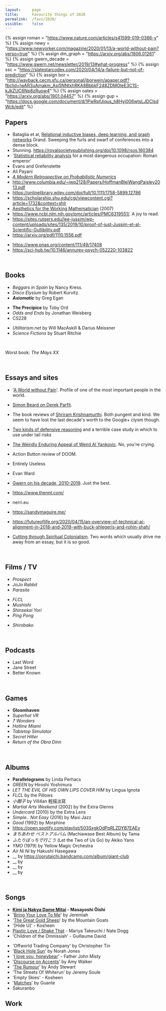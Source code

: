 ```yaml
---
layout:     page
title:      Favourite things of 2020
permalink:  /favs/2020/
visible:    false
---
```


{%	assign roman = "https://www.nature.com/articles/s41599-019-0366-y"	%}
{%	assign newy = "https://www.newyorker.com/magazine/2020/01/13/a-world-without-pain?verso=true"		%}
{%	assign dm_graph = "https://arxiv.org/abs/1806.01261"		%}
{%	assign gwern_decade = "https://www.gwern.net/newsletter/2019/13#what-progress"		%}
{%	assign ssc = "https://slatestarcodex.com/2020/04/14/a-failure-but-not-of-prediction"		%}
{%	assign bor = "http://wayback.cecm.sfu.ca/personal/jborwein/apaper.pdf?fbclid=IwAR3uAmakm_Asi5NNtxhRKA8BbbkF248ZDMOleE3C1S-kJkZUC6Np8zRuow4"		%}
{%	assign oates = "https://arxiv.org/abs/1901.04457"		%}
{%	assign gup = "https://docs.google.com/document/d/1PwRpfJiqus_h8Hyj006wtsLJDClsdWcb/edit"	%}


## Papers

* Bataglia et al, <a href="{{dm_graph}}">Relational inductive biases, deep learning, and graph networks</a>
Grand. Sweeping the furls and swarf of conferences into a dense block.
* Stunning. https://royalsocietypublishing.org/doi/10.1098/rsos.160384
* '<a href="{{roman}}">Statistical reliability analysis</a> for a most dangerous occupation: Roman emperor'
* Evans and Grefenstette
* Ali Payani
* _<a href="{{oates}}">A Modern Retrospective on Probabilistic Numerics</a>_
* http://www.columbia.edu/~jwp2128/Papers/HoffmanBleiWangPaisley2013.pdf
* https://onlinelibrary.wiley.com/doi/full/10.1111/1758-5899.12786
* https://scholarship.shu.edu/cgi/viewcontent.cgi?article=1732&context=shlr
* <a href="{{bor}}">Aesthetics for the Working Mathematician</a> (2007)
* https://www.ncbi.nlm.nih.gov/pmc/articles/PMC6319551/. A joy to read.
* https://sites.rutgers.edu/lee-jussim/wp-content/uploads/sites/135/2019/10/proof-of-just-Jussim-et-al-Scientific-Gullibility.pdf
* https://arxiv.org/pdf/1110.1556.pdf
<!-- Banholzer NPI  -->
* https://www.pnas.org/content/111/49/17408
* https://sci-hub.tw/10.1146/annurev-psych-052220-103822

<br>

## Books

* _Beggars in Spain_ by Nancy Kress.
* _Disco Elysium_ by Robert Kurvitz.
* _**Axiomatic**_ by Greg Egan

<!-- Peter Watts Is An Angry Sentient Tumor -->
<!-- * _How These Things Work_ by Sandy Macguire -->
* **The Precipice** by Toby Ord
* _Odds and Ends_ by Jonathan Weisberg
* CS228
<!-- * _Modelling Probabilistic Agents_ by Owain Evans et al -->
* _Utilitarism.net_ by Will MacAskill & Darius Meissner
* _Science Fictions_ by Stuart Ritchie
<!-- * _Effective Altruism: Philosophical Issues_ -->
<!-- 'The Feminist' Tony n+1. Devastating, queasily compassionate. You think you've reached the final state of the sordid dialectic, and then the bottom drops out again.  -->

<br>

Worst book: _The Mays XX_

<br>

## Essays and sites

* '<a href="{{newy}}">A World without Pain</a>'. Profile of one of the most important people in the world.
* [Simon Beard on Derek Parfit](https://sjbeard.weebly.com/parfit-bio.html).
* The book reviews of [Shriram Krishnamurthi](https://cs.brown.edu/~sk/Personal/Books/). Both pungent and kind. We seem to have lost the last decade's worth to the Google+ clysm though.
* <a href="{{ssc}}">Two kinds of defensive reasoning</a> and a terrible case study in which to use under tail risks
* [The Weirdly Enduring Appeal of Weird Al Yankovic](https://www.nytimes.com/2020/04/09/magazine/weird-al-yankovic.html). No, you're crying.
* Action Button review of DOOM.
* Entirely Useless
* Evan Ward

* <a href="{{gwern_decade}}">Gwern on his decade, 2010-2019</a>. Just the best.
* https://www.thennt.com/
* nerri.eu
* https://sandymaguire.me/
* https://futureoflife.org/2020/04/15/an-overview-of-technical-ai-alignment-in-2018-and-2019-with-buck-shlegeris-and-rohin-shah/
* <a href="{{gup}}">Cutting through Spiritual Colonialism</a>. Two words which usually drive me away from an essay, but it is so good.

<br>

## Films / TV

* _Prospect_
* _JoJo Rabbit_
* _Parasite_
<!-- * _Ghost in the Shell_ -->

* _FLCL_
* _Mushishi_
* _Shinsekai Yori_
* _Ping Pong_
<!-- * _Dorohedoro_ -->
* _Shirobako_
<!-- * _Fullmetal Alchemist: Brotherhood_ -->
<!-- * Gekkan Shoujo Nozaki-kun -->

<br>

## Podcasts

* Last Word
* Jane Street
* Better Known

<br>

## Games

* **Gloomhaven**
* _Superhot VR_
* _7 Wonders_
* _Hotline Miami_
* _Tabletop Simulator_
* _Secret Hitler_
* _Return of the Obra Dinn_


<br>

## Albums

* **Parallelograms** by Linda Perhacs
* _GREEN_ by Hiroshi Yoshimura
* _LET THE EVIL OF HIS OWN LIPS COVER HIM_ by Lingua Ignota
* _FLCL_ by the Pillows
* _小圈子_ by Vill4an 輕描淡寫
* _Martial Arts Weekend_ (2002) by the Extra Glenns
* _Undercard_ (2010) by the Extra Lens
* _Simple.. Not Easy_ (2016) by Maxi Jazz
* _Good_ (1992) by Morphine
* https://open.spotify.com/playlist/503SxgkOdPpRLZDYB7EAEv
* _まちあわせ ベストアルバム_ (Machiawase Best Album) by Tama
* _ふたりぼっちで行こう_ (Let the Two of Us Go) by Akiko Yano
* _YMO_ (1979) by Yellow Magic Orchestra
* _Air Ni Ni_ by Hakushi Hasegawa
* __ by https://oorutaichi.bandcamp.com/album/giant-club
* __ by
* __ by
* __ by

<br>

## Songs

* **[Kimi ja Nakya Dame Mitai](https://www.youtube.com/watch?v=aj33lmmclJM) - Masayoshi Ōishi**
* '[Bring Your Love To Me](https://www.youtube.com/watch?v=dpRoD8Wi9gg)' by Jeremiah
* '[The Great Gold Sheep](https://www.youtube.com/watch?v=V0vFCZePnFs)' by the Mountain Goats
* '[Hide U]' - Kosheen
* [Plastic Love / Shake That](https://www.youtube.com/watch?v=oZazVpuooQ0) - Mariya Takeuchi / Nate Dogg
* 'Children of the Omnissiah' - Guillaume David
<!-- * 'Hare Hare Yukai' - The Melancholy of Haruhi Suzumiya -->
<!-- * 'Uninstall' - Bokurano -->
* 'Offworld Trading Company' by Christopher Tin
* '[Black Hole Sun](https://www.youtube.com/watch?v=XbQ08Ixczvo)' by Norah Jones 
* '[I love you, honeybear](https://www.youtube.com/watch?v=khk77JHALmU)' - Father John Misty
* '[Discourse on Accents](https://www.youtube.com/watch?v=ndtvG86Yq1A)' by Amy Walker
* '[The Rumour](https://www.youtube.com/watch?v=jIWWItnMgjI)' by Andy Stewart
* 'The Streets Of Whiterun' by Jeremy Soule
* 'Empty Skies' - Kosheen
* '[Matches](https://www.youtube.com/watch?v=mIuCNwpfA-U)' by Guante	
* Sakuranbo

## Work

<!-- ILP -->
<!-- NeurIPS -->
<!-- AIS momentum post -->
<!-- Reversals -->